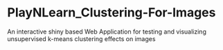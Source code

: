 # PlayNLearn_Clustering-For-Images
An interactive shiny based Web Application for testing and visualizing unsupervised k-means clustering effects on images
